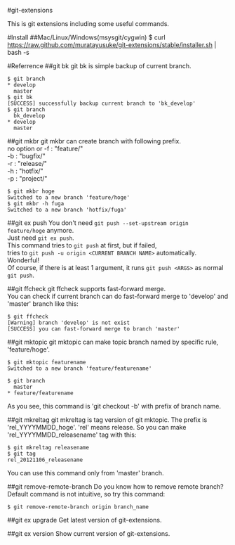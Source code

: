 #git-extensions

This is git extensions including some useful commands.

#Install
##Mac/Linux/Windows(msysgit/cygwin)
    $ curl https://raw.github.com/muratayusuke/git-extensions/stable/installer.sh | bash -s

#Referrence
##git bk
git bk is simple backup of current branch.

    $ git branch
    * develop
      master
    $ git bk
    [SUCCESS] successfully backup current branch to 'bk_develop'
    $ git branch
      bk_develop
    * develop
      master

##git mkbr
git mkbr can create branch with following prefix.  
no option or -f : "feature/"  
-b : "bugfix/"  
-r : "release/"  
-h : "hotfix/"  
-p : "project/"

    $ git mkbr hoge
	Switched to a new branch 'feature/hoge'
	$ git mkbr -h fuga
	Switched to a new branch 'hotfix/fuga'

##git ex push
You don't need `git push --set-upstream origin feature/hoge` anymore.  
Just need `git ex push`.  
This command tries to `git push` at first, but if failed,  
tries to `git push -u origin <CURRENT BRANCH NAME>` automatically.  
Wonderful!  
Of course, if there is at least 1 argument, it runs `git push <ARGS>` as normal `git push`.

##git ffcheck
git ffcheck supports fast-forward merge.  
You can check if current branch can do fast-forward merge to 'develop' and 'master' branch like this:

    $ git ffcheck
    [Warning] branch 'develop' is not exist
    [SUCCESS] you can fast-forward merge to branch 'master'

##git mktopic
git mktopic can make topic branch named by specific rule, 'feature/hoge'.  

    $ git mktopic featurename
    Switched to a new branch 'feature/featurename'
    
    $ git branch
      master
    * feature/featurename

As you see, this command is 'git checkout -b' with prefix of branch name.

##git mkreltag
git mkreltag is tag version of git mktopic. The prefix is 'rel_YYYYMMDD_hoge'.
'rel' means release. So you can make 'rel_YYYYMMDD_releasename' tag with this:

    $ git mkreltag releasename
    $ git tag
    rel_20121106_releasename

You can use this command only from 'master' branch.

##git remove-remote-branch
Do you know how to remove remote branch?  
Default command is not intuitive, so try this command:

    $ git remove-remote-branch origin branch_name

##git ex upgrade
Get latest version of git-extensions.

##git ex version
Show current version of git-extensions.
